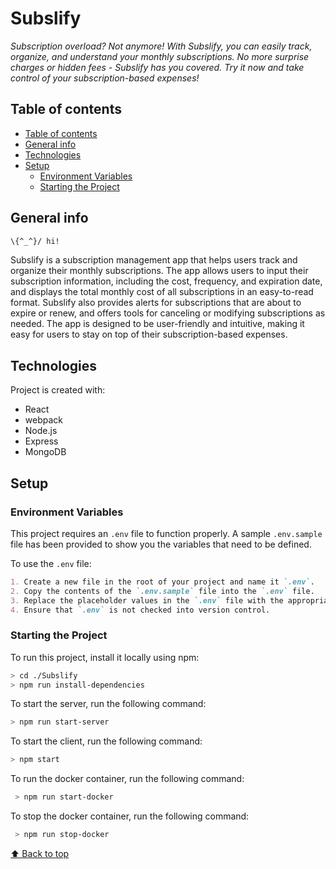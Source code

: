# Subslify

_Subscription overload? Not anymore! With Subslify, you can easily track, organize, and understand your monthly subscriptions. No more surprise charges or hidden fees - Subslify has you covered. Try it now and take control of your subscription-based expenses!_

## Table of contents

- [Table of contents](#table-of-contents)
- [General info](#general-info)
- [Technologies](#technologies)
- [Setup](#setup)
  - [Environment Variables](#environment-variables)
  - [Starting the Project](#starting-the-project)

## General info

```bash
\{^_^}/ hi!
```

Subslify is a subscription management app that helps users track and organize their monthly subscriptions. The app allows users to input their subscription information, including the cost, frequency, and expiration date, and displays the total monthly cost of all subscriptions in an easy-to-read format. Subslify also provides alerts for subscriptions that are about to expire or renew, and offers tools for canceling or modifying subscriptions as needed. The app is designed to be user-friendly and intuitive, making it easy for users to stay on top of their subscription-based expenses.

## Technologies

Project is created with:

<!--
TODO: add technologies
-->

- React
- webpack
- Node.js
- Express
- MongoDB

## Setup

<!--
TODO: add setup instructions
-->

### Environment Variables

This project requires an `.env` file to function properly. A sample `.env.sample` file has been provided to show you the variables that need to be defined.

To use the `.env` file:

```markdown
1. Create a new file in the root of your project and name it `.env`.
2. Copy the contents of the `.env.sample` file into the `.env` file.
3. Replace the placeholder values in the `.env` file with the appropriate values for your environment.
4. Ensure that `.env` is not checked into version control.
```

### Starting the Project

To run this project, install it locally using npm:

```bash
> cd ./Subslify
> npm run install-dependencies
```

To start the server, run the following command:

```bash
> npm run start-server
```

To start the client, run the following command:

```bash
> npm start
```

To run the docker container, run the following command:

```bash
 > npm run start-docker
```

To stop the docker container, run the following command:

```bash
 > npm run stop-docker
```

[⬆ Back to top](#table-of-contents)
